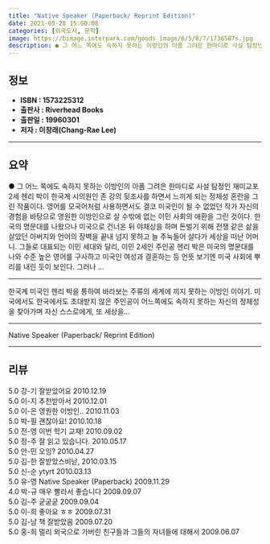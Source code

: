 ```yaml
---
title: "Native Speaker (Paperback/ Reprint Edition)"
date: 2021-05-28 15:00:08
categories: [외국도서, 문학]
image: https://bimage.interpark.com/goods_image/6/5/8/7/1736587s.jpg
description: ● 그 어느 쪽에도 속하지 못하는 이방인의 아픔 그려은 한마디로 사설 탐정인 재미교포 2세 헨리 박이 한국계 시의원인 존 강의 뒷조사를 하면서 느끼게 되는 정체성 혼란을 그린 작품이다. 영어를 모국어처럼 사용하면서도 결코 미국인이 될 수 없었던 작가 자신의 경험을 바탕으로 영원한 이방
---
```


## **정보**

- **ISBN : 1573225312**
- **출판사 : Riverhead Books**
- **출판일 : 19960301**
- **저자 : 이창래(Chang-Rae Lee)**

------



## **요약**

●  그 어느 쪽에도 속하지 못하는 이방인의 아픔 그려은 한마디로 사설 탐정인 재미교포 2세 헨리 박이 한국계 시의원인 존 강의 뒷조사를 하면서 느끼게 되는 정체성 혼란을 그린 작품이다. 영어를 모국어처럼 사용하면서도 결코 미국인이 될 수 없었던 작가 자신의 경험을 바탕으로 영원한 이방인으로 살 수밖에 없는 이민 사회의 애환을 그린 것이다. 한국의 명문대를 나왔으나 미국으로 건너온 뒤 야채상을 하며 돈벌기 위해 전쟁 같은 삶을 살았던 아버지와 언어의 장벽을 끝내 넘지 못하고 늘 주눅들어 살다가 세상을 떠난 어머니. 그들로 대표되는 이민 세대와 달리, 이민 2세인 주인공 헨리 박은 미국의 명문대를 나와 수준 높은 영어를 구사하고 미국인 여성과 결혼하는 등 언뜻 보기엔 미국 사회에 뿌리를 내린 듯이 보인다. 그러나 ...

------

한국계 미국인 헨리 박을 통하여 바라보는 주류의 세계에 끼지 못하는 이방인 이야기. 미국에서도 한국에서도 초대받지 않은 주인공이 어느쪽에도 속하지 못하는 자신의 정체성을 찾아가며 자신 스스로에게, 또 세상을... 

------


Native Speaker (Paperback/ Reprint Edition) 

------


## **리뷰** 

5.0 강-기 잘받았어요 2010.12.19 <br/>5.0 이-지 추천받아서 2010.12.01 <br/>5.0 이-은 영원한 이방인.. 2010.11.03 <br/>5.0 박-필 괜찮아요! 2010.10.18 <br/>5.0 전-영 이번 학기 교재! 2010.09.02 <br/>5.0 정-주 잘 읽고 있습니다. 2010.05.17 <br/>5.0 안-민 오잉? 2010.04.27 <br/>5.0 김-한 잘받았스비낟, 2010.03.15 <br/>5.0 신-순 ytyrt 2010.03.13 <br/>5.0 유-영 Native Speaker (Paperback) 2009.11.29 <br/>4.0 박-규 매우 빨라서 좋습니다 2009.09.07 <br/>5.0 김-주 굳굳굳 2009.09.04 <br/>5.0 이-희 좋아요 ㅎㅎ 2009.07.31 <br/>5.0 김-남 책 잘받았음 2009.07.20 <br/>5.0 홍-희 멀리 외국으로 가버린 친구들과 그들의 자녀들에 대해서 2009.06.07 <br/>